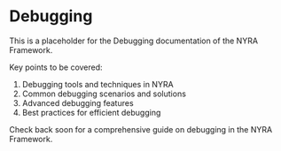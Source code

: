 # Debugging

This is a placeholder for the Debugging documentation of the NYRA Framework. 

Key points to be covered:
1. Debugging tools and techniques in NYRA
2. Common debugging scenarios and solutions
3. Advanced debugging features
4. Best practices for efficient debugging

Check back soon for a comprehensive guide on debugging in the NYRA Framework.

